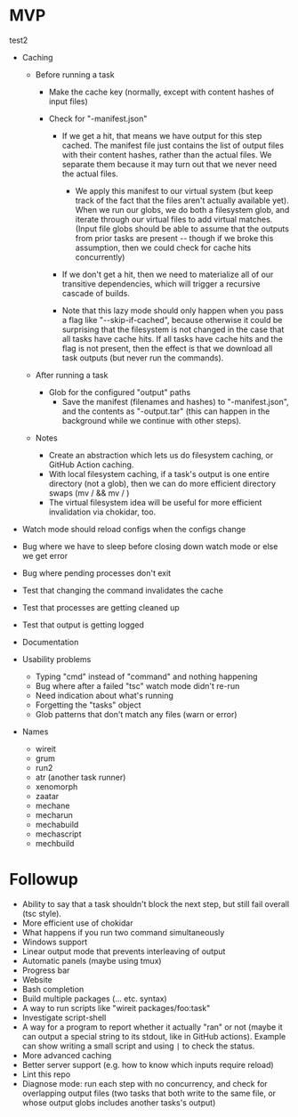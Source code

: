 # MVP

test2

- Caching

  - Before running a task

    - Make the cache key (normally, except with content hashes of input files)
    - Check for "<cache-key>-manifest.json"

      - If we get a hit, that means we have output for this step cached. The
        manifest file just contains the list of output files with their content
        hashes, rather than the actual files. We separate them because it may
        turn out that we never need the actual files.

        - We apply this manifest to our virtual system (but keep track of the fact
          that the files aren't actually available yet). When we run our globs, we
          do both a filesystem glob, and iterate through our virtual files to add
          virtual matches. (Input file globs should be able to assume that the
          outputs from prior tasks are present -- though if we broke this
          assumption, then we could check for cache hits concurrently)

      - If we don't get a hit, then we need to materialize all of our transitive
        dependencies, which will trigger a recursive cascade of builds.

      - Note that this lazy mode should only happen when you pass a flag like
        "--skip-if-cached", because otherwise it could be surprising that the
        filesystem is not changed in the case that all tasks have cache hits. If
        all tasks have cache hits and the flag is not present, then the effect
        is that we download all task outputs (but never run the commands).

  - After running a task

    - Glob for the configured "output" paths
      - Save the manifest (filenames and hashes) to "<cache-key>-manifest.json",
        and the contents as "<cache-key>-output.tar" (this can happen in the
        background while we continue with other steps).

  - Notes
    - Create an abstraction which lets us do filesystem caching, or GitHub
      Action caching.
    - With local filesystem caching, if a task's output is one entire directory
      (not a glob), then we can do more efficient directory swaps (mv <current>
      <cache>/<new-hash> && mv <cache>/<old-hash> <current>)
    - The virtual filesystem idea will be useful for more efficient invalidation
      via chokidar, too.

- Watch mode should reload configs when the configs change
- Bug where we have to sleep before closing down watch mode or else we get error
- Bug where pending processes don't exit
- Test that changing the command invalidates the cache
- Test that processes are getting cleaned up
- Test that output is getting logged
- Documentation
- Usability problems
  - Typing "cmd" instead of "command" and nothing happening
  - Bug where after a failed "tsc" watch mode didn't re-run
  - Need indication about what's running
  - Forgetting the "tasks" object
  - Glob patterns that don't match any files (warn or error)
- Names
  - wireit
  - grum
  - run2
  - atr (another task runner)
  - xenomorph
  - zaatar
  - mechane
  - mecharun
  - mechabuild
  - mechascript
  - mechbuild

# Followup

- Ability to say that a task shouldn't block the next step, but still fail
  overall (tsc style).
- More efficient use of chokidar
- What happens if you run two command simultaneously
- Windows support
- Linear output mode that prevents interleaving of output
- Automatic panels (maybe using tmux)
- Progress bar
- Website
- Bash completion
- Build multiple packages (... etc. syntax)
- A way to run scripts like "wireit packages/foo:task"
- Investigate script-shell
- A way for a program to report whether it actually "ran" or not (maybe it can
  output a special string to its stdout, like in GitHub actions). Example can
  show writing a small script and using `|` to check the status.
- More advanced caching
- Better server support (e.g. how to know which inputs require reload)
- Lint this repo
- Diagnose mode: run each step with no concurrency, and check for overlapping
  output files (two tasks that both write to the same file, or whose output
  globs includes another tasks's output)
